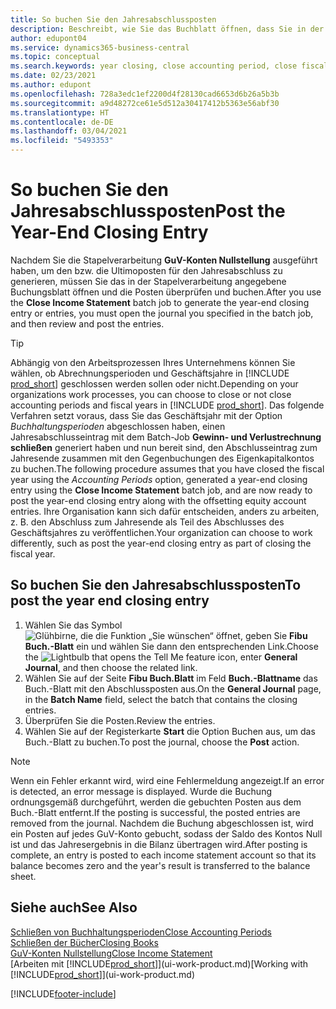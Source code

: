 ```yaml
---
title: So buchen Sie den Jahresabschlussposten
description: Beschreibt, wie Sie das Buchblatt öffnen, dass Sie in der Stapelverarbeitung "GuV-Konten Nullstellung" definier haben und dann den Jahresabschlusseintrag überprüfen und buchen.
author: edupont04
ms.service: dynamics365-business-central
ms.topic: conceptual
ms.search.keywords: year closing, close accounting period, close fiscal year, bank account detailed trial balance
ms.date: 02/23/2021
ms.author: edupont
ms.openlocfilehash: 728a3edc1ef2200d4f28130cad6653d6b26a5b3b
ms.sourcegitcommit: a9d48272ce61e5d512a30417412b5363e56abf30
ms.translationtype: HT
ms.contentlocale: de-DE
ms.lasthandoff: 03/04/2021
ms.locfileid: "5493353"
---
```

# <a name="post-the-year-end-closing-entry"></a><span data-ttu-id="a3e88-103">So buchen Sie den Jahresabschlussposten</span><span class="sxs-lookup"><span data-stu-id="a3e88-103">Post the Year-End Closing Entry</span></span>

<span data-ttu-id="a3e88-104">Nachdem Sie die Stapelverarbeitung **GuV-Konten Nullstellung** ausgeführt haben, um den bzw. die Ultimoposten für den Jahresabschluss zu generieren, müssen Sie das in der Stapelverarbeitung angegebene Buchungsblatt öffnen und die Posten überprüfen und buchen.</span><span class="sxs-lookup"><span data-stu-id="a3e88-104">After you use the **Close Income Statement** batch job to generate the year-end closing entry or entries, you must open the journal you specified in the batch job, and then review and post the entries.</span></span>  

> [!TIP]
> <span data-ttu-id="a3e88-105">Abhängig von den Arbeitsprozessen Ihres Unternehmens können Sie wählen, ob Abrechnungsperioden und Geschäftsjahre in [!INCLUDE [prod_short](includes/prod_short.md)] geschlossen werden sollen oder nicht.</span><span class="sxs-lookup"><span data-stu-id="a3e88-105">Depending on your organizations work processes, you can choose to close or not close accounting periods and fiscal years in [!INCLUDE [prod_short](includes/prod_short.md)].</span></span> <span data-ttu-id="a3e88-106">Das folgende Verfahren setzt voraus, dass Sie das Geschäftsjahr mit der Option *Buchhaltungsperioden* abgeschlossen haben, einen Jahresabschlusseintrag mit dem Batch-Job **Gewinn- und Verlustrechnung schließen** generiert haben und nun bereit sind, den Abschlusseintrag zum Jahresende zusammen mit den Gegenbuchungen des Eigenkapitalkontos zu buchen.</span><span class="sxs-lookup"><span data-stu-id="a3e88-106">The following procedure assumes that you have closed the fiscal year using the *Accounting Periods* option, generated a year-end closing entry using the **Close Income Statement** batch job, and are now ready to post the year-end closing entry along with the offsetting equity account entries.</span></span> <span data-ttu-id="a3e88-107">Ihre Organisation kann sich dafür entscheiden, anders zu arbeiten, z. B. den Abschluss zum Jahresende als Teil des Abschlusses des Geschäftsjahres zu veröffentlichen.</span><span class="sxs-lookup"><span data-stu-id="a3e88-107">Your organization can choose to work differently, such as post the year-end closing entry as part of closing the fiscal year.</span></span>

## <a name="to-post-the-year-end-closing-entry"></a><span data-ttu-id="a3e88-108">So buchen Sie den Jahresabschlussposten</span><span class="sxs-lookup"><span data-stu-id="a3e88-108">To post the year end closing entry</span></span>

1. <span data-ttu-id="a3e88-109">Wählen Sie das Symbol ![Glühbirne, die die Funktion „Sie wünschen“ öffnet](media/ui-search/search_small.png "Was möchten Sie tun?"), geben Sie **Fibu Buch.-Blatt** ein und wählen Sie dann den entsprechenden Link.</span><span class="sxs-lookup"><span data-stu-id="a3e88-109">Choose the ![Lightbulb that opens the Tell Me feature](media/ui-search/search_small.png "Tell me what you want to do") icon, enter **General Journal**, and then choose the related link.</span></span>
2. <span data-ttu-id="a3e88-110">Wählen Sie auf der Seite **Fibu Buch.Blatt** im Feld **Buch.-Blattname** das Buch.-Blatt mit den Abschlussposten aus.</span><span class="sxs-lookup"><span data-stu-id="a3e88-110">On the **General Journal** page, in the **Batch Name** field, select the batch that contains the closing entries.</span></span>
3. <span data-ttu-id="a3e88-111">Überprüfen Sie die Posten.</span><span class="sxs-lookup"><span data-stu-id="a3e88-111">Review the entries.</span></span>
4. <span data-ttu-id="a3e88-112">Wählen Sie auf der Registerkarte **Start** die Option Buchen aus, um das Buch.-Blatt zu buchen.</span><span class="sxs-lookup"><span data-stu-id="a3e88-112">To post the journal, choose the **Post** action.</span></span>

> [!NOTE]  
> <span data-ttu-id="a3e88-113">Wenn ein Fehler erkannt wird, wird eine Fehlermeldung angezeigt.</span><span class="sxs-lookup"><span data-stu-id="a3e88-113">If an error is detected, an error message is displayed.</span></span> <span data-ttu-id="a3e88-114">Wurde die Buchung ordnungsgemäß durchgeführt, werden die gebuchten Posten aus dem Buch.-Blatt entfernt.</span><span class="sxs-lookup"><span data-stu-id="a3e88-114">If the posting is successful, the posted entries are removed from the journal.</span></span> <span data-ttu-id="a3e88-115">Nachdem die Buchung abgeschlossen ist, wird ein Posten auf jedes GuV-Konto gebucht, sodass der Saldo des Kontos Null ist und das Jahresergebnis in die Bilanz übertragen wird.</span><span class="sxs-lookup"><span data-stu-id="a3e88-115">After posting is complete, an entry is posted to each income statement account so that its balance becomes zero and the year's result is transferred to the balance sheet.</span></span>

## <a name="see-also"></a><span data-ttu-id="a3e88-116">Siehe auch</span><span class="sxs-lookup"><span data-stu-id="a3e88-116">See Also</span></span>

[<span data-ttu-id="a3e88-117">Schließen von Buchhaltungsperioden</span><span class="sxs-lookup"><span data-stu-id="a3e88-117">Close Accounting Periods</span></span>](year-close-account-periods.md)  
[<span data-ttu-id="a3e88-118">Schließen der Bücher</span><span class="sxs-lookup"><span data-stu-id="a3e88-118">Closing Books</span></span>](year-close-books.md)  
[<span data-ttu-id="a3e88-119">GuV-Konten Nullstellung</span><span class="sxs-lookup"><span data-stu-id="a3e88-119">Close Income Statement</span></span>](year-close-income-statement.md)  
<span data-ttu-id="a3e88-120">[Arbeiten mit [!INCLUDE[prod_short](includes/prod_short.md)]](ui-work-product.md)</span><span class="sxs-lookup"><span data-stu-id="a3e88-120">[Working with [!INCLUDE[prod_short](includes/prod_short.md)]](ui-work-product.md)</span></span>


[!INCLUDE[footer-include](includes/footer-banner.md)]